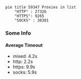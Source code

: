 
```mermaid
pie title 59347 Proxies in list
    "HTTP" : 27326
    "HTTPS": 9265
    "SOCKS" : 30381
```

### Some Info
#### Average Timeout

- mixed: 4.2s
- http: 2.2s
- https: 9.9s
- socks: 5.9s